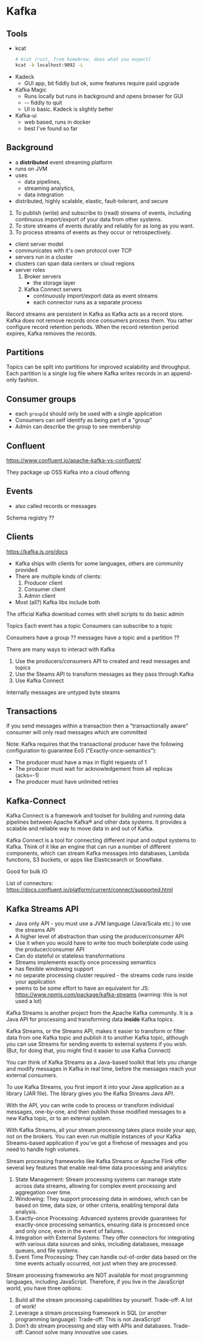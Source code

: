 # Kafka

## Tools

-   kcat
    ```sh
    # kcat (rust, from homebrew, does what you expect)
    kcat -b localhost:9092 -L
    ```
-   Kadeck
    -   GUI app, bit fiddly but ok, some features require paid upgrade
-   Kafka Magic
    -   Runs locally but runs in background and opens browser for GUI
    -   -- fiddly to quit
    -   UI is basic. Kadeck is slightly better
-   Kafka-ui
    -   web based, runs in docker
    -   best I've found so far

## Background

-   a **distributed** event streaming platform
-   runs on JVM
-   uses
    -   data pipelines,
    -   streaming analytics,
    -   data integration
-   distributed, highly scalable, elastic, fault-tolerant, and secure

1. To publish (write) and subscribe to (read) streams of events, including continuous import/export
   of your data from other systems.
1. To store streams of events durably and reliably for as long as you want.
1. To process streams of events as they occur or retrospectively.

-   client server model
-   communicates with it's own protocol over TCP
-   servers run in a cluster
-   clusters can span data centers or cloud regions
-   server roles
    1. Broker servers
        - the storage layer
    2. Kafka Connect servers
        - continuously import/export data as event streams
        - each connector runs as a separate process

Record streams are persistent in Kafka as Kafka acts as a record store. Kafka does not remove
records once consumers process them. You rather configure record retention periods. When the record
retention period expires, Kafka removes the records.

## Partitions

Topics can be split into partitions for improved scalability and throughput. Each partition is a
single log file where Kafka writes records in an append-only fashion.

## Consumer groups

-   each `groupId` should only be used with a single application
-   Consumers can self identify as being part of a "group"
-   Admin can describe the group to see membership

## Confluent

https://www.confluent.io/apache-kafka-vs-confluent/

They package up OSS Kafka into a cloud offering

## Events

-   also called records or messages

Schema registry ??

## Clients

https://kafka.js.org/docs

-   Kafka ships with clients for some languages, others are community provided
-   There are multiple kinds of clients:
    1. Producer client
    2. Consumer client
    3. Admin client
-   Most (all?) Kafka libs include both

The official Kafka download comes with shell scripts to do basic admin

Topics Each event has a topic Consumers can subscribe to a topic

Consumers have a group ?? messages have a topic and a partition ??

There are many ways to interact with Kafka

1. Use the producers/consumers API to created and read messages and topics
2. Use the Steams API to transform messages as they pass through Kafka
3. Use Kafka Connect

Internally messages are untyped byte steams

## Transactions

If you send messages within a transaction then a "transactionally aware" consumer will only read
messages which are committed

Note: Kafka requires that the transactional producer have the following configuration to guarantee
EoS ("Exactly-once-semantics"):

-   The producer must have a max in flight requests of 1
-   The producer must wait for acknowledgement from all replicas (acks=-1)
-   The producer must have unlimited retries

## Kafka-Connect

Kafka Connect is a framework and toolset for building and running data pipelines between Apache
Kafka® and other data systems. It provides a scalable and reliable way to move data in and out of
Kafka.

Kafka Connect is a tool for connecting different input and output systems to Kafka. Think of it like
an engine that can run a number of different components, which can stream Kafka messages into
databases, Lambda functions, S3 buckets, or apps like Elasticsearch or Snowflake.

Good for bulk IO

List of connectors: https://docs.confluent.io/platform/current/connect/supported.html

## Kafka Streams API

-   Java only API - you must use a JVM language (Java/Scala etc.) to use the streams API
-   A higher level of abstraction than using the producer/consumer API
-   Use it when you would have to write too much boilerplate code using the producer/consumer API
-   Can do stateful or stateless transformations
-   Streams implements exactly once processing semantics
-   has flexible windowing support
-   no separate processing cluster required - the streams code runs inside your application
-   seems to be some effort to have an equivalent for JS:
    https://www.npmjs.com/package/kafka-streams (warning: this is not used a lot)

Kafka Streams is another project from the Apache Kafka community. It is a Java API for processing
and transforming data **inside** Kafka topics.

Kafka Streams, or the Streams API, makes it easier to transform or filter data from one Kafka topic
and publish it to another Kafka topic, although you can use Streams for sending events to external
systems if you wish. (But, for doing that, you might find it easier to use Kafka Connect)

You can think of Kafka Streams as a Java-based toolkit that lets you change and modify messages in
Kafka in real time, before the messages reach your external consumers.

To use Kafka Streams, you first import it into your Java application as a library (JAR file). The
library gives you the Kafka Streams Java API.

With the API, you can write code to process or transform individual messages, one-by-one, and then
publish those modified messages to a new Kafka topic, or to an external system.

With Kafka Streams, all your stream processing takes place inside your app, not on the brokers. You
can even run multiple instances of your Kafka Streams-based application if you’ve got a firehose of
messages and you need to handle high volumes.

Stream processing frameworks like Kafka Streams or Apache Flink offer several key features that
enable real-time data processing and analytics:

1. State Management: Stream processing systems can manage state across data streams, allowing for
   complex event processing and aggregation over time.
2. Windowing: They support processing data in windows, which can be based on time, data size, or
   other criteria, enabling temporal data analysis.
3. Exactly-once Processing: Advanced systems provide guarantees for exactly-once processing
   semantics, ensuring data is processed once and only once, even in the event of failures.
4. Integration with External Systems: They offer connectors for integrating with various data
   sources and sinks, including databases, message queues, and file systems.
5. Event Time Processing: They can handle out-of-order data based on the time events actually
   occurred, not just when they are processed.

Stream processing frameworks are NOT available for most programming languages, including JavaScript.
Therefore, if you live in the JavaScript world, you have three options:

1. Build all the stream processing capabilities by yourself. Trade-off: A lot of work!
1. Leverage a stream processing framework in SQL (or another programming language): Trade-off: This
   is not JavaScript!
1. Don’t do stream processing and stay with APIs and databases. Trade-off: Cannot solve many
   innovative use cases.
